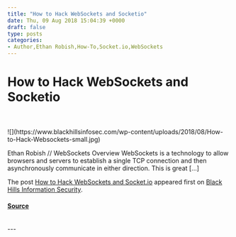 ```yaml
---
title: "How to Hack WebSockets and Socketio"
date: Thu, 09 Aug 2018 15:04:39 +0000
draft: false
type: posts
categories: 
- Author,Ethan Robish,How-To,Socket.io,WebSockets
---
```

# How to Hack WebSockets and Socketio

<br/>

<br/>
![](https://www.blackhillsinfosec.com/wp-content/uploads/2018/08/How-to-Hack-Websockets-small.jpg)

Ethan Robish // WebSockets Overview WebSockets is a technology to allow browsers and servers to establish a single TCP connection and then asynchronously communicate in either direction. This is great \[…\]

The post [How to Hack WebSockets and Socket.io](https://www.blackhillsinfosec.com/how-to-hack-websockets-and-socket-io/) appeared first on [Black Hills Information Security](https://www.blackhillsinfosec.com).

#### [Source](https://www.blackhillsinfosec.com/how-to-hack-websockets-and-socket-io/)

<br/>
---
